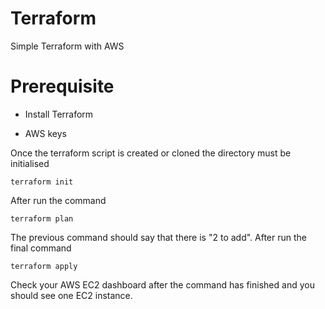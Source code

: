# Terraform
Simple Terraform with AWS


# Prerequisite

 - Install Terraform

 - AWS keys


Once the terraform script is created or cloned the directory must be initialised

```
terraform init
```

After run the command

```
terraform plan
```

The previous command should say that there is "2 to add". After run the final command
```
terraform apply
```

Check your AWS EC2 dashboard after the command has finished and you should see one EC2 instance.

